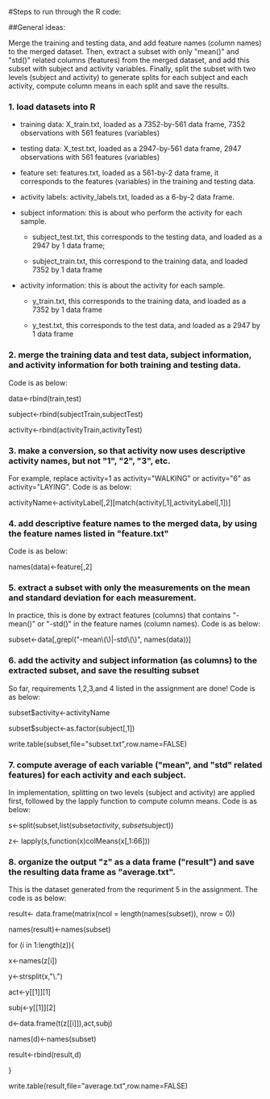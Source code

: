 #Steps to run through the R code:

##General ideas: 

Merge the training and testing data, and add feature names (column names) to the merged dataset. 
Then, extract a subset with only "mean()" and "std()" related columns (features) from the merged dataset, and add this subset with subject and activity variables. Finally, split the subset with two levels (subject and activity) to generate splits for each subject and each activity, compute column means in each split and save the results.  


### 1. load datasets into R

* training data: X_train.txt, loaded as a 7352-by-561 data frame, 7352 observations with 561 features (variables)

* testing data: X_test.txt, loaded as a 2947-by-561 data frame, 2947 observations with 561 features (variables)

* feature set: features.txt, loaded as a 561-by-2 data frame, it corresponds to the features (variables) in the training and testing data.

* activity labels: activity_labels.txt, loaded as a 6-by-2 data frame. 

* subject information: this is about who perform the activity for each sample. 

    - subject_test.txt, this corresponds to the testing data, and loaded as a 2947 by 1 data frame;

    - subject_train.txt, this correspond to the training data, and loaded 7352 by 1 data frame

*  activity information: this is about the activity for each sample. 

    - y_train.txt, this corresponds to the training data, and loaded as a 7352 by 1 data frame

    - y_test.txt, this corresponds to the test data, and loaded as a 2947  by 1 data frame

### 2. merge the training data and test data, subject information, and activity information for both training and testing data. 

Code is as below: 

data<-rbind(train,test)

subject<-rbind(subjectTrain,subjectTest)

activity<-rbind(activityTrain,activityTest)

### 3. make a conversion, so that activity now uses descriptive activity names, but not "1", "2", "3", etc.

For example, replace activity=1 as activity="WALKING" or activity="6" as activity="LAYING". Code is as below: 

activityName<-activityLabel[,2][match(activity[,1],activityLabel[,1])]

### 4. add descriptive feature names to the merged data, by using the feature names listed in "feature.txt"

Code is as below:

names(data)<-feature[,2]


### 5. extract a subset with only the measurements on the mean and standard deviation for each measurement.

In practice, this is done by extract features (columns) that contains "-mean()" or "-std()" in the feature names (column names). Code is as below: 

subset<-data[,grepl("-mean\\(\\)|-std\\(\\)", names(data))]

### 6. add the activity and subject information (as columns) to the extracted subset, and save the resulting subset

So far, requirements 1,2,3,and 4 listed in the assignment are done! Code is as below:

subset$activity<-activityName

subset$subject<-as.factor(subject[,1])

write.table(subset,file="subset.txt",row.name=FALSE)

### 7. compute average of each variable ("mean", and "std" related features) for each activity and each subject.

In implementation, splitting on two levels (subject and activity) are applied first, followed by the lapply function to compute column means. Code is as below:

s<-split(subset,list(subset$activity,subset$subject))

z<- lapply(s,function(x)colMeans(x[,1:66]))

### 8. organize the output "z" as a data frame ("result") and save the resulting data frame as "average.txt".

This is the dataset generated from the requriment 5 in the assignment. The code is as below:
 
result<- data.frame(matrix(ncol = length(names(subset)), nrow = 0))

names(result)<-names(subset)

for (i in 1:length(z)){

x<-names(z[i])

y<-strsplit(x,"\\.")

act<-y[[1]][1]

subj<-y[[1]][2]

d<-data.frame(t(z[[i]]),act,subj)

names(d)<-names(subset)

result<-rbind(result,d)

}

write.table(result,file="average.txt",row.name=FALSE)
